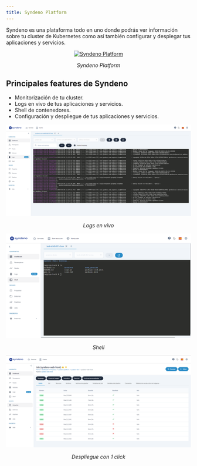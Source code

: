 ```yaml
---
title: Syndeno Platform
---
```


Syndeno es una plataforma todo en uno donde podrás ver información sobre tu cluster de Kubernetes como así también configurar y desplegar tus aplicaciones y servicios.

<div style="text-align: center;">
  <a href="/src/content/docs/img/syndeno-paas.png">
    <img src="/src/content/docs/img/syndeno-paas.png" alt="Syndeno Platform" title="Syndeno Platform" style="max-width: 100%; height: auto;">
  </a>
  <p><em>Syndeno Platform</em></p>
</div>

## Principales features de Syndeno

* Monitorización de tu cluster.
* Logs en vivo de tus aplicaciones y servicios.
* Shell de contenedores.
* Configuración y despliegue de tus aplicaciones y servicios.

<div style="text-align: center;">
  <a href="/src/content/docs/img/logs-en-vivo.png">
    <img src="/src/content/docs/img/logs-en-vivo.png" alt="Logs en vivo" title="Logs en vivo" style="max-width: 100%; height: auto;">
  </a>
  <p><em>Logs en vivo</em></p>
</div>

<div style="text-align: center;">
  <a href="/src/content/docs/img/shell.png">
    <img src="/src/content/docs/img/shell.png" alt="Shell" title="Shell" style="max-width: 100%; height: auto;">
  </a>
  <p><em>Shell</em></p>
</div>

<div style="text-align: center;">
  <a href="/src/content/docs/img/despliegue-1-click.png">
    <img src="/src/content/docs/img/despliegue-1-click.png" alt="Despliegue en 1 click" title="Despliegue en 1 click" style="max-width: 100%; height: auto;">
  </a>
  <p><em>Despliegue con 1 click</em></p>
</div>